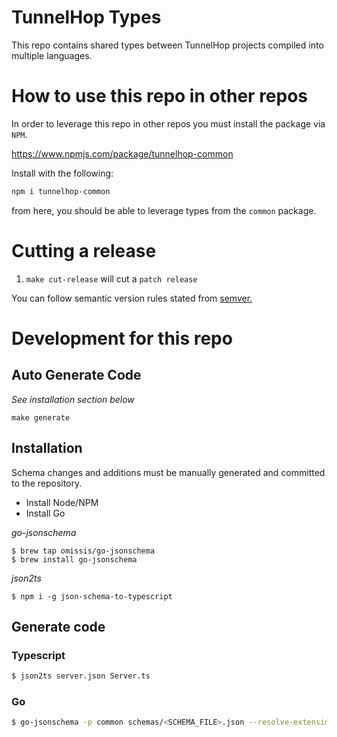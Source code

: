 # TunnelHop Types

This repo contains shared types between TunnelHop projects compiled into multiple languages. 

# How to use this repo in other repos
In order to leverage this repo in other repos you must install the package via `NPM`.

https://www.npmjs.com/package/tunnelhop-common

Install with the following:
```bash
npm i tunnelhop-common
```

from here, you should be able to leverage types from the `common` package.

# Cutting a release

1. `make cut-release` will cut a `patch release`

You can follow semantic version rules stated from [semver.](semver.org)

# Development for this repo

## Auto Generate Code
_See installation section below_

`make generate`

## Installation

Schema changes and additions must be manually generated and committed to the repository.

- Install Node/NPM
- Install Go

_go-jsonschema_
```
$ brew tap omissis/go-jsonschema
$ brew install go-jsonschema
```

_json2ts_
```
$ npm i -g json-schema-to-typescript
```

## Generate code
### Typescript
```bash
$ json2ts server.json Server.ts 
```

### Go
```bash
$ go-jsonschema -p common schemas/<SCHEMA_FILE>.json --resolve-extension json > common
```